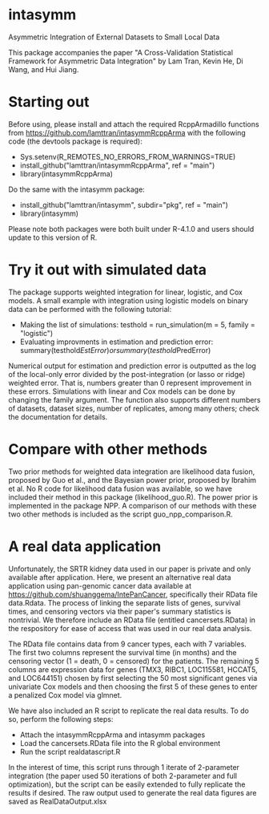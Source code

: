 # intasymm
Asymmetric Integration of External Datasets to Small Local Data

This package accompanies the paper "A Cross-Validation Statistical Framework for Asymmetric Data Integration" by Lam Tran, Kevin He, Di Wang, and Hui Jiang.

# Starting out
Before using, please install and attach the required RcppArmadillo functions from https://github.com/lamttran/intasymmRcppArma with the following code (the devtools package is required):
- Sys.setenv(R_REMOTES_NO_ERRORS_FROM_WARNINGS=TRUE)
- install_github("lamttran/intasymmRcppArma", ref = "main") 
- library(intasymmRcppArma)

Do the same with the intasymm package:
- install_github("lamttran/intasymm", subdir="pkg", ref = "main") 
- library(intasymm)

Please note both packages were both built under R-4.1.0 and users should update to this version of R.

# Try it out with simulated data
The package supports weighted integration for linear, logistic, and Cox models. A small example with integration using logistic models on binary data can be performed with the following tutorial:
- Making the list of simulations: testhold = run_simulation(m = 5, family = "logistic")
- Evaluating improvments in estimation and prediction error: summary(testhold$EstError) or summary(testhold$PredError)

Numerical output for estimation and prediction error is outputted as the log of the local-only error divided by the post-integration (or lasso or ridge) weighted error. That is, numbers greater than 0 represent improvement in these errors. Simulations with linear and Cox models can be done by changing the family argument. The function also supports different numbers of datasets, dataset sizes, number of replicates, among many others; check the documentation for details.


# Compare with other methods
Two prior methods for weighted data integration are likelihood data fusion, proposed by Guo et al., and the Bayesian power prior, proposed by Ibrahim et al. No R code for likelihood data fusion was available, so we have included their method in this package (likelihood_guo.R). The power prior is implemented in the package NPP. A comparison of our methods with these two other methods is included as the script guo_npp_comparison.R. 

# A real data application
Unfortunately, the SRTR kidney data used in our paper is private and only available after application. Here, we present an alternative real data application using pan-genomic cancer data available at https://github.com/shuanggema/IntePanCancer, specifically their RData file data.Rdata. The process of linking the separate lists of genes, survival times, and censoring vectors via their paper's summary statistics is nontrivial. We therefore include an RData file (entitled cancersets.RData) in the respository for ease of access that was used in our real data analysis.

The RData file contains data from 9 cancer types, each with 7 variables. The first two columns represent the survival time (in months) and the censoring vector (1 = death, 0 = censored) for the patients. The remaining 5 columns are expression data for genes (TMX3, RIBC1, LOC115581, HCCAT5, and LOC644151) chosen by first selecting the 50 most significant genes via univariate Cox models and then choosing the first 5 of these genes to enter a penalized Cox model via glmnet.

We have also included an R script to replicate the real data results. To do so, perform the following steps:
- Attach the intasymmRcppArma and intasymm packages
- Load the cancersets.RData file into the R global environment
- Run the script realdatascript.R

In the interest of time, this script runs through 1 iterate of 2-parameter integration (the paper used 50 iterations of both 2-parameter and full optimization), but the script can be easily extended to fully replicate the results if desired. The raw output used to generate the real data figures are saved as RealDataOutput.xlsx
